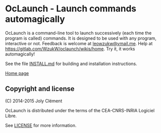 <!--- OASIS_START --->
<!--- DO NOT EDIT (digest: a582ff5eef328f0f8ccffbe2c68e80aa) --->

OcLaunch - Launch commands automagically
========================================

OcLaunch is a command-line tool to launch successively (each time the program
is called) commands. It is designed to be used with any program, interactive
or not. Feedback is welcome at leowzukw@vmail.me. Help at
https://gitlab.com/WzukW/oclaunch/wikis/home. Try it, it works automagically!

See the file [INSTALL.md](INSTALL.md) for building and installation
instructions.

[Home page](http://www.oclaunch.tuxfamily.org)

Copyright and license
---------------------

(C) 2014-2015 Joly Clément

OcLaunch is distributed under the terms of the CEA-CNRS-INRIA Logiciel Libre.

See [LICENSE](LICENSE) for more information.

<!--- OASIS_STOP --->
